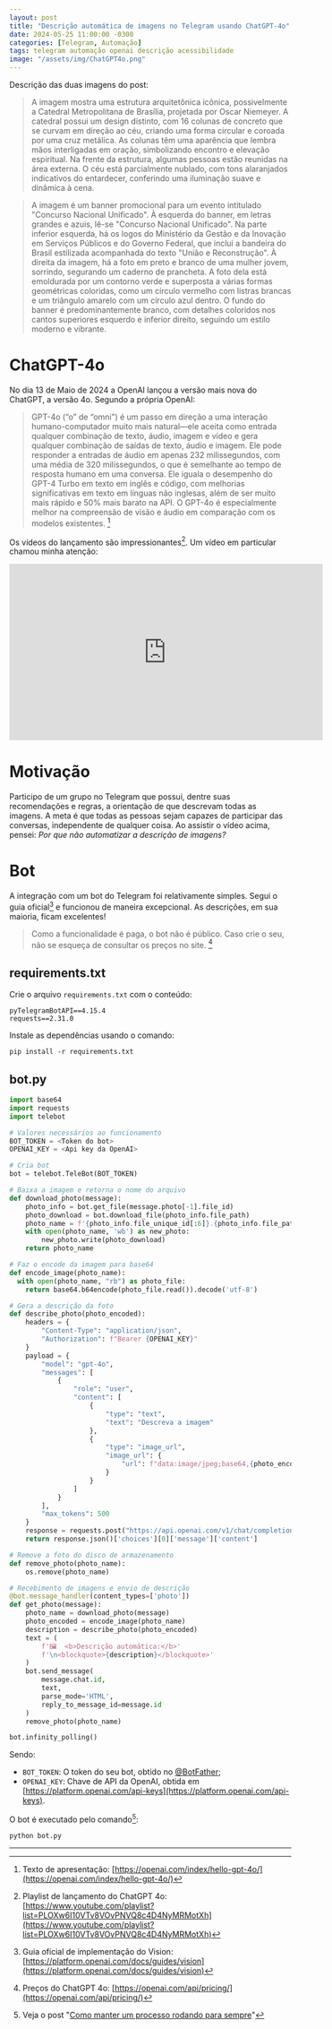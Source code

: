 ```yaml
---
layout: post
title: "Descrição automática de imagens no Telegram usando ChatGPT-4o"
date: 2024-05-25 11:00:00 -0300
categories: [Telegram, Automação]
tags: telegram automação openai descrição acessibilidade
image: "/assets/img/ChatGPT4o.png"
---
```


Descrição das duas imagens do post:

> A imagem mostra uma estrutura arquitetônica icônica, possivelmente a Catedral Metropolitana de Brasília, projetada por Oscar Niemeyer. A catedral possui um design distinto, com 16 colunas de concreto que se curvam em direção ao céu, criando uma forma circular e coroada por uma cruz metálica. As colunas têm uma aparência que lembra mãos interligadas em oração, simbolizando encontro e elevação espiritual. Na frente da estrutura, algumas pessoas estão reunidas na área externa. O céu está parcialmente nublado, com tons alaranjados indicativos do entardecer, conferindo uma iluminação suave e dinâmica à cena.

> A imagem é um banner promocional para um evento intitulado "Concurso Nacional Unificado". À esquerda do banner, em letras grandes e azuis, lê-se "Concurso Nacional Unificado". Na parte inferior esquerda, há os logos do Ministério da Gestão e da Inovação em Serviços Públicos e do Governo Federal, que inclui a bandeira do Brasil estilizada acompanhada do texto "União e Reconstrução". À direita da imagem, há a foto em preto e branco de uma mulher jovem, sorrindo, segurando um caderno de prancheta. A foto dela está emoldurada por um contorno verde e superposta a várias formas geométricas coloridas, como um círculo vermelho com listras brancas e um triângulo amarelo com um círculo azul dentro. O fundo do banner é predominantemente branco, com detalhes coloridos nos cantos superiores esquerdo e inferior direito, seguindo um estilo moderno e vibrante.

# ChatGPT-4o

No dia 13 de Maio de 2024 a OpenAI lançou a versão mais nova do ChatGPT, a versão 4o. Segundo a própria OpenAI:

> GPT-4o (“o” de “omni”) é um passo em direção a uma interação humano-computador muito mais natural—ele aceita como entrada qualquer combinação de texto, áudio, imagem e vídeo e gera qualquer combinação de saídas de texto, áudio e imagem. Ele pode responder a entradas de áudio em apenas 232 milissegundos, com uma média de 320 milissegundos, o que é semelhante ao tempo de resposta humano em uma conversa. Ele iguala o desempenho do GPT-4 Turbo em texto em inglês e código, com melhorias significativas em texto em línguas não inglesas, além de ser muito mais rápido e 50% mais barato na API. O GPT-4o é especialmente melhor na compreensão de visão e áudio em comparação com os modelos existentes. [^gpt4o-texto]

Os vídeos do lançamento são impressionantes[^gpt4o-playlist]. Um vídeo em particular chamou minha atenção:

<iframe width="560" height="315" src="https://www.youtube.com/embed/KwNUJ69RbwY?si=aU4TdTWlCJmbeeaF" title="YouTube video player" frameborder="0" allow="accelerometer; autoplay; clipboard-write; encrypted-media; gyroscope; picture-in-picture; web-share" referrerpolicy="strict-origin-when-cross-origin" allowfullscreen></iframe>

# Motivação

Participo de um grupo no Telegram que possui, dentre suas recomendações e regras, a orientação de que descrevam todas as imagens. A meta é que todas as pessoas sejam capazes de participar das conversas, independente de qualquer coisa. Ao assistir o vídeo acima, pensei: _Por que não automatizar a descrição de imagens?_

# Bot

A integração com um bot do Telegram foi relativamente simples. Segui o guia oficial[^guia] e funcionou de maneira excepcional. As descrições, em sua maioria, ficam excelentes!

> Como a funcionalidade é paga, o bot não é público. Caso crie o seu, não se esqueça de consultar os preços no site. [^precos]

## requirements.txt
Crie o arquivo `requirements.txt` com o conteúdo:

```text
pyTelegramBotAPI==4.15.4
requests==2.31.0
```

Instale as dependências usando o comando:
```shell
pip install -r requirements.txt
```

## bot.py
```python
import base64
import requests
import telebot

# Valores necessários ao funcionamento
BOT_TOKEN = <Token do bot>
OPENAI_KEY = <Api key da OpenAI>

# Cria bot
bot = telebot.TeleBot(BOT_TOKEN)

# Baixa a imagem e retorna o nome do arquivo
def download_photo(message):
    photo_info = bot.get_file(message.photo[-1].file_id)
    photo_download = bot.download_file(photo_info.file_path)
    photo_name = f'{photo_info.file_unique_id[:6]}.{photo_info.file_path.split(".")[-1]}'
    with open(photo_name, 'wb') as new_photo:
        new_photo.write(photo_download)
    return photo_name

# Faz o encode da imagem para base64
def encode_image(photo_name):
  with open(photo_name, "rb") as photo_file:
    return base64.b64encode(photo_file.read()).decode('utf-8')

# Gera a descrição da foto
def describe_photo(photo_encoded):
    headers = {
        "Content-Type": "application/json",
        "Authorization": f"Bearer {OPENAI_KEY}"
    }
    payload = {
        "model": "gpt-4o",
        "messages": [
            {
                "role": "user",
                "content": [
                    {
                        "type": "text",
                        "text": "Descreva a imagem"
                    },
                    {
                        "type": "image_url",
                        "image_url": {
                            "url": f"data:image/jpeg;base64,{photo_encoded}"
                        }
                    }
                ]
            }
        ],
        "max_tokens": 500
    }
    response = requests.post("https://api.openai.com/v1/chat/completions", headers=headers, json=payload)
    return response.json()['choices'][0]['message']['content']

# Remove a foto do disco de armazenamento
def remove_photo(photo_name):
    os.remove(photo_name)

# Recebimento de imagens e envio de descrição
@bot.message_handler(content_types=['photo'])
def get_photo(message):
    photo_name = download_photo(message)
    photo_encoded = encode_image(photo_name)
    description = describe_photo(photo_encoded)
    text = (
        f'🖼  <b>Descrição automática:</b>'
        f'\n<blockquote>{description}</blockquote>'
    )
    bot.send_message(
        message.chat.id,
        text,
        parse_mode='HTML',
        reply_to_message_id=message.id
    )
    remove_photo(photo_name)

bot.infinity_polling()
```

Sendo:
* `BOT_TOKEN`: O token do seu bot, obtido no [@BotFather](https://t.me/BotFather);
* `OPENAI_KEY`: Chave de API da OpenAI, obtida em [https://platform.openai.com/api-keys](https://platform.openai.com/api-keys).

O bot é executado pelo comando[^systemctl]:
```shell
python bot.py
```

--- 

[^gpt4o-texto]: Texto de apresentação: [https://openai.com/index/hello-gpt-4o/](https://openai.com/index/hello-gpt-4o/)

[^gpt4o-playlist]: Playlist de lançamento do ChatGPT 4o: [https://www.youtube.com/playlist?list=PLOXw6I10VTv8VOvPNVQ8c4D4NyMRMotXh](https://www.youtube.com/playlist?list=PLOXw6I10VTv8VOvPNVQ8c4D4NyMRMotXh)

[^guia]: Guia oficial de implementação do Vision: [https://platform.openai.com/docs/guides/vision](https://platform.openai.com/docs/guides/vision)

[^precos]: Preços do ChatGPT 4o: [https://openai.com/api/pricing/](https://openai.com/api/pricing/)

[^systemctl]: Veja o post "[Como manter um processo rodando para sempre](/posts/Systemctl/)"
